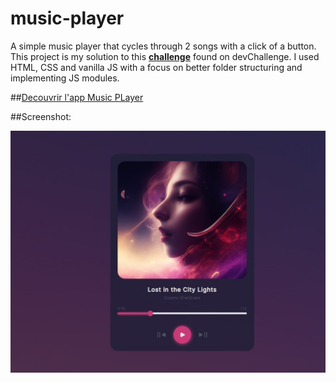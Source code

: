 # music-player

A simple music player that cycles through 2 songs with a click of a button. This project is my solution to this [**challenge**](https://devchallenges.io/challenge/36) found on devChallenge. I used HTML, CSS and vanilla JS with a focus on better folder structuring and implementing JS modules.

##[Decouvrir l'app Music PLayer](https://edes74500.github.io/DChallenges_MusicApp/)

##Screenshot: 

![app Music Player](/assets/Screenshot/desktop.jpg)

